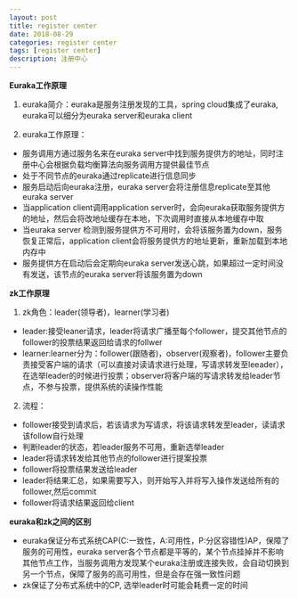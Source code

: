 ```yaml
---
layout: post
title: register center
date: 2018-08-29
categories: register center
tags: [register center]
description: 注册中心
---
```


**Euraka工作原理**

1. euraka简介：euraka是服务注册发现的工具，spring cloud集成了euraka, euraka可以细分为euraka server和euraka client

2. euraka工作原理：<br/>
- 服务调用方通过服务名来在euraka server中找到服务提供方的地址，同时注册中心会根据负载均衡算法向服务调用方提供最佳节点
- 处于不同节点的euraka通过replicate进行信息同步
-  服务启动后向euraka注册，euraka server会将注册信息replicate至其他euraka server
- 当application client调用application server时，会向euraka获取服务提供方的地址，然后会将改地址缓存在本地，下次调用时直接从本地缓存中取
- 当euraka server 检测到服务提供方不可用时，会将该服务置为down，服务恢复正常后，application client会将服务提供方的地址更新，重新加载到本地内存中
- 服务提供方在启动后会定期向euraka server发送心跳，如果超过一定时间没有发送，该节点的euraka server将该服务置为down

**zk工作原理**

1. zk角色：leader(领导者)，learner(学习者)
- leader:接受leaner请求，leader将请求广播至每个follower，提交其他节点的follower的投票结果返回给请求的follwer
- learner:learner分为：follower(跟随者)，observer(观察者)，follower主要负责接受客户端的请求（可以直接对读请求进行处理，写请求转发至leeader），在选举leader的时候进行投票；observer将客户端的写请求转发给leader节点，不参与投票，提供系统的读操作性能 

2. 流程：
- follower接受到请求后，若该请求为写请求，将该请求转发至leader，读请求该follow自行处理
- 判断leader的状态，若leader服务不可用，重新选举leader
- leader将请求转发给其他节点的follower进行提案投票
- follower将投票结果发送给leader
- leader将结果汇总，如果需要写入，则开始写入并将写入操作发送给所有的follower,然后commit
- follower将请求结果返回给client


**euraka和zk之间的区别**
- euraka保证分布式系统CAP(C:一致性，A:可用性，P:分区容错性)AP，保障了服务的可用性，euraka server各个节点都是平等的，某个节点挂掉并不影响其他节点工作，当服务调用方发现某个euraka注册或连接失败，会自动切换到另一个节点，保障了服务的高可用性，但是会存在强一致性问题
- zk保证了分布式系统中的CP, 选举leader时可能会耗费一定的时间





